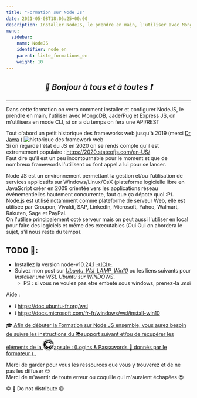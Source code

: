 ```yaml
---
title: "Formation sur Node Js"
date: 2021-05-08T18:06:25+00:00
description: Installer NodeJS, le prendre en main, l'utiliser avec MongoDB, Jade/Pug Et Express JS wsl ubuntu cli executable
menu:
  sidebar:
    name: NodeJS
    identifier: node_en
    parent: liste_formations_en
    weight: 10
---
```

*<center>:loudspeaker: Bonjour à tous et à toutes :heavy_exclamation_mark:</center>*
-
---

Dans cette formation on verra comment installer et configurer NodeJS, le prendre en main, l'utiliser avec MongoDB, Jade/Pug et Express JS, on m'utilisera en mode CLI, si on a du temps on fera une API/REST 

Tout d'abord un petit historique des frameworks web jusqu'à 2019 (merci [Dr Jawa](https://twitter.com/lofidewanto/status/1128981965632364544) )
![historique des framework web](https://pbs.twimg.com/media/D6rzG-_XYAMNjuJ?format=jpg&name=large)   
Si on regarde l'état du JS en 2020 on se rends compte qu'il est extremement populaire : https://2020.stateofjs.com/en-US/   
Faut dire qu'il est un peu incontournable pour le moment et que de nombreux framewords l'utilisent ou font appel a lui pour se lancer.   

Node JS est un environnement permettant la gestion et/ou l'utilisation de services applicatifs sur Windows/Linux/OsX (plateforme logicielle libre en JavaScript créer en 2009 orientée vers les applications réseau événementielles hautement concurrente, faut que ça dépote quoi :P).   
Node.js est utilisé notamment comme plateforme de serveur Web, elle est utilisée par Groupon, Vivaldi, SAP, LinkedIn, Microsoft, Yahoo, Walmart, Rakuten, Sage et PayPal.   
On l'utilise principalement coté serveur mais on peut aussi l'utiliser en local pour faire des logiciels et même des executables (Oui Oui on abordera le sujet, s'il nous reste du temps).   


## TODO  :roller_coaster:: 

- Installez la version node-v10.24.1 [->ICI<-](https://nodejs.org/dist/latest-v10.x/)
- Suivez mon post sur *[Ubuntu_Wsl_LAMP_Win10](../../divers/wsl_w10)* ou les liens suivants pour _Installer une WSL Ubuntu sur WINDOWS_.
  - PS : si vous ne voulez pas etre embeté sous windows, prenez-la .msi

Aide : 
- :information_source: https://doc.ubuntu-fr.org/wsl
- :information_source: https://docs.microsoft.com/fr-fr/windows/wsl/install-win10

<div class="d-sm-block  alert alert-success  text-left" role="alert">

:mortar_board: [Afin de débuter la Formation sur Node JS  ensemble, vous aurez besoin de suivre les instructions du  :books:support suivant et/ou de récupérer les éléments de la <img style="vertical-align: bottom;" src="/images/icones/w30/capsule_30.png" alt="C">apsule : (Logins  & Passswords :closed_lock_with_key: donnés par le formateur <i class="fas fa-chalkboard-teacher"></i> ) <i class="fas fa-external-link-alt"></i>.](http://franpan.free.fr/formation/_node159 "lien vers le site contenant les fichiers de la formation")

</div>

Merci de garder pour vous les ressources que vous y trouverez et de ne pas les diffuser :smirk:  
Merci de m'avertir de toute erreur ou coquille qui m'auraient échapées :heart_eyes:

:copyright: :no_entry_sign: Do not distribute    :relieved: